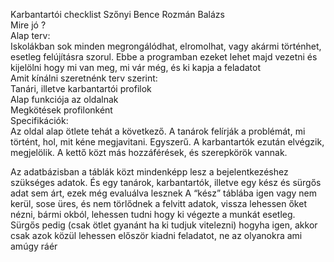 Karbantartói checklist
Szőnyi Bence
Rozmán Balázs <br>
Mire jó ? <br>
Alap terv: <br>
Iskolákban sok minden megrongálódhat, elromolhat, vagy akármi történhet, esetleg felújításra szorul. Ebbe a programban ezeket lehet majd vezetni és kijelölni hogy mi van meg, mi vár még, és ki kapja a feladatot <br>
Amit kínálni szeretnénk terv szerint:  <br>
Tanári, illetve karbantartói profilok <br>
Alap funkciója az oldalnak <br>
Megkötések profilonként <br>
Specifikációk: <br>
Az oldal alap ötlete tehát a következő. A tanárok felírják a problémát, mi történt, hol, mit kéne megjavitani. Egyszerű. A karbantartók ezután elvégzik, megjelölik. A kettő közt más hozzáférések, és szerepkörök vannak.  <br>

Az adatbázisban a táblák közt mindenképp lesz a bejelentkezéshez szükséges adatok. És egy tanárok, karbantartók, illetve egy kész és sürgős adat sem árt, ezek még evaluálva lesznek
A “kész” táblába igen vagy nem kerül, sose üres, és nem törlődnek a felvitt adatok, vissza lehessen őket nézni, bármi okból, lehessen tudni hogy ki végezte a munkát esetleg.
Sürgős pedig (csak ötlet gyanánt ha ki tudjuk vitelezni) hogyha igen, akkor csak azok közül lehessen először kiadni feladatot, ne az olyanokra ami amúgy ráér
